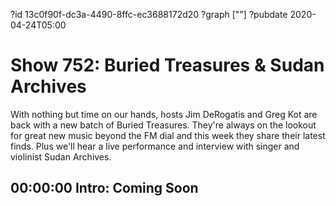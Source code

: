 ?id 13c0f90f-dc3a-4490-8ffc-ec3688172d20
?graph [""]
?pubdate 2020-04-24T05:00

# Show 752: Buried Treasures & Sudan Archives

With nothing but time on our hands, hosts Jim DeRogatis and Greg Kot are back with a new batch of Buried Treasures. They're always on the lookout for great new music beyond the FM dial and this week they share their latest finds. Plus we'll hear a live performance and interview with singer and violinist Sudan Archives.

## 00:00:00 Intro: Coming Soon